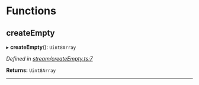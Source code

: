 

# Functions

<a id="createempty"></a>

##  createEmpty

▸ **createEmpty**(): `Uint8Array`

*Defined in [stream/createEmpty.ts:7](https://github.com/polkadot-js/common/blob/dc996ef/packages/trie-codec/src/stream/createEmpty.ts#L7)*

**Returns:** `Uint8Array`

___

